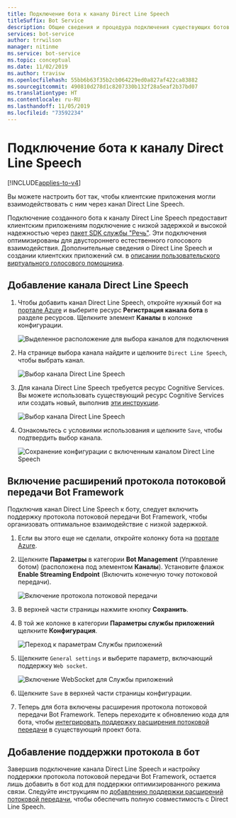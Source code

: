 ```yaml
---
title: Подключение бота к каналу Direct Line Speech
titleSuffix: Bot Service
description: Общие сведения и процедура подключения существующих ботов Bot Framework к каналу Direct Line Speech для двустороннего голосового взаимодействия с высокой степенью надежности и низкой задержкой.
services: bot-service
author: trrwilson
manager: nitinme
ms.service: bot-service
ms.topic: conceptual
ms.date: 11/02/2019
ms.author: travisw
ms.openlocfilehash: 55bb6b63f35b2cb064229ed0a827af422ca83882
ms.sourcegitcommit: 490810d278d1c8207330b132f28a5eaf2b37bd07
ms.translationtype: HT
ms.contentlocale: ru-RU
ms.lasthandoff: 11/05/2019
ms.locfileid: "73592234"
---
```

# <a name="connect-a-bot-to-direct-line-speech"></a>Подключение бота к каналу Direct Line Speech

[!INCLUDE[applies-to-v4](includes/applies-to.md)]

Вы можете настроить бот так, чтобы клиентские приложения могли взаимодействовать с ним через канал Direct Line Speech.

Подключение созданного бота к каналу Direct Line Speech предоставит клиентским приложениям подключение с низкой задержкой и высокой надежностью через [пакет SDK службы "Речь"](https://aka.ms/speech/sdk). Эти подключения оптимизированы для двустороннего естественного голосового взаимодействия. Дополнительные сведения о Direct Line Speech и создании клиентских приложений см. в [описании пользовательского виртуального голосового помощника](https://aka.ms/bots/speech/va). 

## <a name="add-the-direct-line-speech-channel"></a>Добавление канала Direct Line Speech

1. Чтобы добавить канал Direct Line Speech, откройте нужный бот на [портале Azure](https://portal.azure.com) и выберите ресурс **Регистрация канала бота** в разделе ресурсов. Щелкните элемент **Каналы** в колонке конфигурации.

    ![Выделенное расположение для выбора каналов для подключения](media/voice-first-virtual-assistants/bot-service-channel-directlinespeech-selectchannel.png "Выбор каналов")

1. На странице выбора канала найдите и щелкните `Direct Line Speech`, чтобы выбрать канал.

    ![Выбор канала Direct Line Speech](media/voice-first-virtual-assistants/bot-service-channel-directlinespeech-connectspeechchannel.png "Подключение к Direct Line Speech")

1. Для канала Direct Line Speech требуется ресурс Cognitive Services. Вы можете использовать существующий ресурс Cognitive Services или создать новый, выполнив [эти инструкции](https://docs.microsoft.com/azure/cognitive-services/cognitive-services-apis-create-account). 

    ![Выбор канала Direct Line Speech](media/voice-first-virtual-assistants/bot-service-channel-directlinespeech-cognitivesericesaccount-selection.png "Выбор ресурса Cognitive Services")

1. Ознакомьтесь с условиями использования и щелкните `Save`, чтобы подтвердить выбор канала.

    ![Сохранение конфигурации с включенным каналом Direct Line Speech](media/voice-first-virtual-assistants/bot-service-channel-directlinespeech-savechannel.png "Сохранение конфигурации канала")

## <a name="enable-the-bot-framework-protocol-streaming-extensions"></a>Включение расширений протокола потоковой передачи Bot Framework

Подключив канал Direct Line Speech к боту, следует включить поддержку протокола потоковой передачи Bot Framework, чтобы организовать оптимальное взаимодействие с низкой задержкой.

1. Если вы этого еще не сделали, откройте колонку бота на [портале Azure](https://portal.azure.com). 

1. Щелкните **Параметры** в категории **Bot Management** (Управление ботом) (расположена под элементом **Каналы**). Установите флажок **Enable Streaming Endpoint** (Включить конечную точку потоковой передачи).

    ![Включение протокола потоковой передачи](media/voice-first-virtual-assistants/bot-service-channel-directlinespeech-enablestreamingsupport.png "Включение поддержки расширения потоковой передачи")

1. В верхней части страницы нажмите кнопку **Сохранить**.

1. В той же колонке в категории **Параметры службы приложений** щелкните **Конфигурация**.

    ![Переход к параметрам Службы приложений](media/voice-first-virtual-assistants/bot-service-channel-directlinespeech-configureappservice.png "Настройка Службы приложений")

1. Щелкните `General settings` и выберите параметр, включающий поддержку `Web socket`.

    ![Включение WebSocket для Службы приложений](media/voice-first-virtual-assistants/bot-service-channel-directlinespeech-enablewebsockets.png "Включение WebSocket")

1. Щелкните `Save` в верхней части страницы конфигурации.

1. Теперь для бота включены расширения протокола потоковой передачи Bot Framework. Теперь переходите к обновлению кода для бота, чтобы [интегрировать поддержку расширения потоковой передачи](https://aka.ms/botframework/addstreamingprotocolsupport) в существующий проект бота.

## <a name="adding-protocol-support-to-your-bot"></a>Добавление поддержки протокола в бот

Завершив подключение канала Direct Line Speech и настройку поддержки протокола потоковой передачи Bot Framework, остается лишь добавить в бот код для поддержки оптимизированного режима связи. Следуйте инструкциям по [добавлению поддержки расширений потоковой передачи](https://aka.ms/botframework/addstreamingprotocolsupport), чтобы обеспечить полную совместимость с Direct Line Speech.


